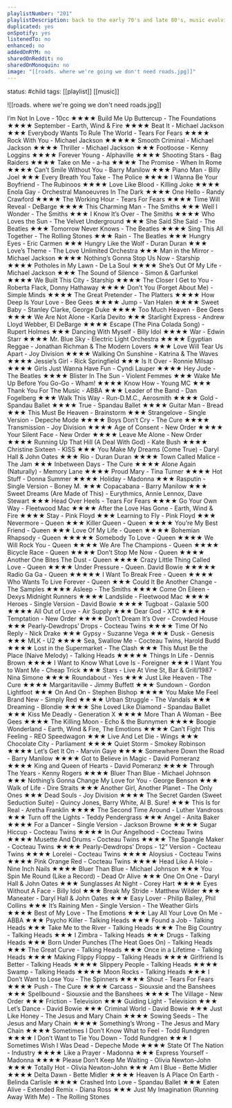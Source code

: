 ```yaml
---
playlistNumber: "201"
playlistDescription: back to the early 70's and late 80's, music evolving and flourishing in the most beautiful way possible.
duplicated: yes
onSpotify: yes
listenedTo: no
enhanced: no
addedOnRYM: no
sharedOnReddit: no
sharedOnMonoquin: no
image: "[[roads. where we're going we don't need roads.jpg]]"
---
```

status: #child 
tags: [[playlist]] [[music]] 

![[roads. where we're going we don't need roads.jpg]]

I’m Not In Love - 10cc ★★★★
Build Me Up Buttercup - The Foundations ★★★★
September - Earth, Wind & Fire ★★★★
Beat It - Michael Jackson ★★★
Everybody Wants To Rule The World - Tears For Fears ★★★★
Rock With You - Michael Jackson ★★★★★
Smooth Criminal - Michael Jackson ★★★★
Thriller - Michael Jackson ★★★
Footloose - Kenny Loggins ★★★★
Forever Young - Alphaville ★★★★
Shooting Stars - Bag Raiders ★★★★
Take on Me - a-ha ★★★★
The Promise - When In Rome ★★★★
Can’t Smile Without You - Barry Manilow ★★★
Piano Man - Billy Joel ★★★
Every Breath You Take - The Police ★★★★
I Wanna Be Your Boyfriend - The Rubinoos ★★★★
Love Like Blood - Killing Joke ★★★★
Enola Gay - Orchestral Manoeuvres In The Dark ★★★★
One Hello - Randy Crawford ★★★★
The Working Hour - Tears For Fears ★★★★
Time Will Reveal - DeBarge ★★★★
This Charming Man - The Smiths ★★★
Well I Wonder - The Smiths ★★★
I Know It’s Over - The Smiths ★★★★
Who Loves the Sun - The Velvet Underground ★★★
She Said She Said - The Beatles ★★★
Tomorrow Never Knows - The Beatles ★★★★
Sing This All Together - The Rolling Stones ★★★
Rain - The Beatles ★★★
Hungry Eyes - Eric Carmen ★★★
Hungry Like the Wolf - Duran Duran ★★★
Love’s Theme - The Love Unlimited Orchestra ★★★
Man in the Mirror - Michael Jackson ★★★★
Nothing’s Gonna Stop Us Now - Starship ★★★★
Potholes in My Lawn - De La Soul ★★★★
She’s Out Of My Life - Michael Jackson ★★★
The Sound of Silence - Simon & Garfunkel ★★★★
We Built This City - Starship ★★★★
The Closer I Get to You - Roberta Flack, Donny Hathaway ★★★★
Don’t You (Forget About Me) - Simple Minds ★★★★
The Great Pretender - The Platters ★★★★
How Deep Is Your Love - Bee Gees ★★★★
Jump - Van Halen ★★★★
Sweet Baby - Stanley Clarke, George Duke ★★★★
Too Much Heaven - Bee Gees ★★★★
We Are Not Alone - Karla Devito ★★★
Starlight Express - Andrew Lloyd Webber, El DeBarge ★★★★
Escape (The Pina Colada Song) - Rupert Holmes ★★★
Dancing With Myself - Billy Idol ★★★★
War - Edwin Starr ★★★★
Mr. Blue Sky - Electric Light Orchestra ★★★★
Egyptian Reggae - Jonathan Richman & The Modern Lovers ★★★
Love Will Tear Us Apart - Joy Division ★★★★
Walking On Sunshine - Katrina & The Waves ★★★★
Jessie’s Girl - Rick Springfield ★★★
Is It Over - Ronnie Milsap ★★★★
Girls Just Wanna Have Fun - Cyndi Lauper ★★★★
Hey Jude - The Beatles ★★★★
Blister In The Sun - Violent Femmes ★★★
Wake Me Up Before You Go-Go - Wham! ★★★★
Know How - Young MC ★★★
Thank You For The Music - ABBA ★★★
Leader of the Band - Dan Fogelberg ★★★
Walk This Way - Run-D.M.C., Aerosmith ★★★★
Gold - Spandau Ballet ★★★★
True - Spandau Ballet ★★★★
Guitar Man - Bread ★★★
This Must Be Heaven - Brainstorm ★★★
Strangelove - Single Version - Depeche Mode ★★★★
Boys Don’t Cry - The Cure ★★★★
Transmission - Joy Division ★★★★
Age of Consent - New Order ★★★★
Your Silent Face - New Order ★★★★
Leave Me Alone - New Order ★★★★
Running Up That Hill (A Deal With God) - Kate Bush ★★★★
Christine Sixteen - KISS ★★★
You Make My Dreams (Come True) - Daryl Hall & John Oates ★★★
Rio - Duran Duran ★★★★
Town Called Malice - The Jam ★★★
Inbetween Days - The Cure ★★★★
Alone Again (Naturally) - Memory Lane ★★★★
Proud Mary - Tina Turner ★★★★
Hot Stuff - Donna Summer ★★★★
Holiday - Madonna ★★★ 
Rasputin - Single Version - Boney M. ★★★
Copacabana - Barry Manilow ★★★
Sweet Dreams (Are Made of This) - Eurythmics, Annie Lennox, Dave Stewart ★★★
Head Over Heels - Tears For Fears ★★★★
Go Your Own Way - Fleetwood Mac ★★★★
After the Love Has Gone - Earth, Wind & Fire ★★★★
Stay - Pink Floyd ★★★
Learning to Fly - Pink Floyd ★★★
Nevermore - Queen ★★★
Killer Queen - Queen ★★★★
You’re My Best Friend - Queen ★★★
Love Of My Life - Queen ★★★★
Bohemian Rhapsody - Queen ★★★★★
Somebody To Love - Queen ★★★★
We Will Rock You - Queen ★★★★
We Are The Champions - Queen ★★★★
Bicycle Race - Queen ★★★★
Don’t Stop Me Now - Queen ★★★★
Another One Bites The Dust - Queen ★★★★
Crazy Little Thing Called Love - Queen ★★★★
Under Pressure - Queen. David Bowie ★★★★★
Radio Ga Ga - Queen ★★★★★
I Want To Break Free - Queen ★★★★
Who Wants To Live Forever - Queen ★★★
Could It Be Another Change - The Samples ★★★★
Asleep - The Smiths ★★★★
Come On Eileen - Dexys Midnight Runners ★★★★
Landslide - Fleetwood Mac ★★★★
Heroes - Single Version - David Bowie ★★★★
Tugboat - Galaxie 500 ★★★★
All Out of Love - Air Supply ★★★
Dear God - XTC ★★★★
Temptation - New Order ★★★★
Don’t Dream It’s Over - Crowded House ★★★
Pearly-Dewdrops’ Drops - Cocteau Twins ★★★★
Time Of No Reply - Nick Drake ★★★
Gypsy - Suzanne Vega ★★★
Dusk - Genesis ★★★
MLK - U2 ★★★★
Sea, Swallow Me - Cocteau Twins, Harold Budd ★★★★
Lost in the Supermarket - The Clash ★★★
This Must Be the Place (Naive Melody) - Talking Heads ★★★★★
Things In Life - Dennis Brown ★★★★
I Want to Know What Love Is - Foreigner ★★★
I Want You to Want Me - Cheap Trick ★★★
Stars - Live At Vine St, Bar & Grill/1987 - Nina Simone ★★★★
Roundabout - Yes ★★★
Just Like Heaven - The Cure ★★★★
Margaritaville - Jimmy Buffett ★★★
Sundown - Gordon Lightfoot ★★★
On And On - Stephen Bishop ★★★★
You Make Me Feel Brand New - Simply Red ★★★★
Urban Struggle - The Vandals ★★★
Dreaming - Blondie ★★★★
She Loved Like Diamond - Spandau Ballet ★★★
Kiss Me Deadly - Generation X ★★★★
More Than A Woman - Bee Gees ★★★★
The Killing Moon - Echo & the Bunnymen ★★★★
Boogie Wonderland - Earth, Wind & Fire, The Emotions ★★★★
Can’t Fight This Feeling - REO Speedwagon ★★★
Live And Let Die - Wings ★★★
Chocolate City - Parliament ★★★★
Quiet Storm - Smokey Robinson ★★★★
Let’s Get It On - Marvin Gaye ★★★★
Somewhere Down the Road - Barry Manilow ★★★★
Got to Believe in Magic - David Pomeranz ★★★★
King and Queen of Hearts - David Pomeranz ★★★★
Through The Years - Kenny Rogers ★★★★
Bluer Than Blue - Michael Johnson ★★★
Nothing’s Gonna Change My Love for You - George Benson ★★★
Walk of Life - Dire Straits ★★★
Another Girl, Another Planet - The Only Ones ★★★
Dead Souls - Joy Division ★★★★
The Secret Garden (Sweet Seduction Suite) - Quincy Jones, Barry White, Al B. Sure! ★★★
This Is for Real - Aretha Franklin ★★★★
The Second Time Around - Luther Vandross ★★★
Turn off the Lights - Teddy Pendergrass ★★★
Angel - Anita Baker ★★★★
For a Dancer - Single Version - Jackson Browne ★★★★
Sugar Hiccup - Cocteau Twins ★★★★
In Our Angelhood - Cocteau Twins ★★★★
Musette And Drums - Cocteau Twins ★★★★
The Spangle Maker - Cocteau Twins ★★★★
Pearly-Dewdrops’ Drops - 12” Version - Cocteau Twins ★★★★
Lorelei - Cocteau Twins ★★★★
Aloysius - Cocteau Twins ★★★★
Pink Orange Red - Cocteau Twins ★★★★
Head Like A Hole - Nine Inch Nails ★★★★
Bluer Than Blue - Michael Johnson ★★★
You Spin Me Round (Like a Record) - Dead Or Alive ★★★
One On One - Daryl Hall & John Oates ★★★
Sunglasses At Night - Corey Hart ★★★★
Eyes Without A Face - Billy Idol ★★★
Break My Stride - Matthew Wilder ★★★
Maneater - Daryl Hall & John Oates ★★★
Easy Lover - Philip Bailey, Phil Collins ★★★
It’s Raining Men - Single Version - The Weather Girls ★★★★
Best of My Love - The Emotions ★★★
Lay All Your Love On Me - ABBA ★★★
Psycho Killer - Talking Heads ★★★
Found a Job - Talking Heads ★★★
Take Me to the River - Talking Heads ★★★
The Big Country - Talking Heads ★★★
I Zimbra - Talking Heads ★★★
Drugs - Talking Heads ★★★
Born Under Punches (The Heat Goes On) - Talking Heads ★★★
The Great Curve - Talking Heads ★★★
Once in a Lifetime - Talking Heads ★★★★
Making Flippy Floppy - Talking Heads ★★★★
Girlfriend Is Better - Talking Heads ★★★★
Slippery People - Talking Heads ★★★★
Swamp - Talking Heads ★★★★
Moon Rocks - Talking Heads ★★★
I Don’t Want to Lose You - The Spinners ★★★★
Shout - Tears For Fears ★★★★
Push - The Cure ★★★★
Carcass - Siouxsie and the Banshees ★★★
Spellbound - Siouxsie and the Banshees ★★★★
The Village - New Order ★★★
Friction - Television ★★★
Guiding Light - Television ★★★
Let’s Dance - David Bowie ★★★
Criminal World - David Bowie ★★★
Just Like Honey - The Jesus and Mary Chain ★★★★
Sowing Seeds - The Jesus and Mary Chain ★★★★
Something’s Wrong - The Jesus and Mary Chain ★★★★
Sometimes I Don’t Know What to Feel - Todd Rundgren ★★★★
I Don’t Want to Tie You Down - Todd Rundgren ★★★
I Sometimes Wish I Was Dead - Depeche Mode ★★★★
State Of The Nation - Industry ★★★★
Like a Prayer - Madonna ★★★
Express Yourself - Madonna ★★★★
Please Don’t Keep Me Waiting - Olivia Newton-John ★★★★
Totally Hot - Olivia Newton-John ★★★
Am I Blue - Bette Midler ★★★★
Delta Dawn - Bette Midler ★★★★
Heaven Is A Place On Earth - Belinda Carlisle ★★★★
Crashed Into Love - Spandau Ballet ★★★
Eaten Alive - Extended Remix - Diana Ross ★★★
Just My Imagination (Running Away With Me) - The Rolling Stones

